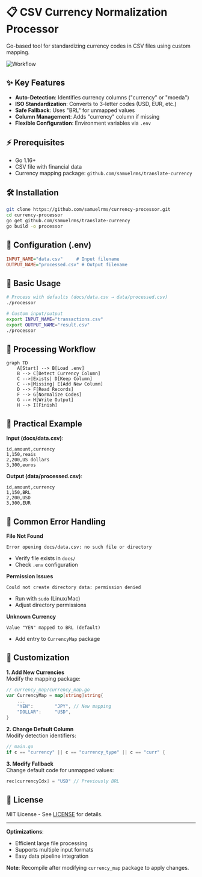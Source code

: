 # 📋 CSV Currency Normalization Processor

Go-based tool for standardizing currency codes in CSV files using custom mapping.

![Workflow](https://via.placeholder.com/800x200.png?text=Raw+CSV→Currency+Detection→Normalization→Processed+CSV)

## ✨ Key Features
- **Auto-Detection**: Identifies currency columns ("currency" or "moeda")
- **ISO Standardization**: Converts to 3-letter codes (USD, EUR, etc.)
- **Safe Fallback**: Uses "BRL" for unmapped values
- **Column Management**: Adds "currency" column if missing
- **Flexible Configuration**: Environment variables via `.env`

## ⚡ Prerequisites
- Go 1.16+
- CSV file with financial data
- Currency mapping package: `github.com/samuelrms/translate-currency`

## 🛠 Installation
```bash
git clone https://github.com/samuelrms/currency-processor.git
cd currency-processor
go get github.com/samuelrms/translate-currency
go build -o processor
```

## 🔧 Configuration (.env)
```ini
INPUT_NAME="data.csv"     # Input filename
OUTPUT_NAME="processed.csv" # Output filename
```

## 🚀 Basic Usage
```bash
# Process with defaults (docs/data.csv → data/processed.csv)
./processor

# Custom input/output
export INPUT_NAME="transactions.csv"
export OUTPUT_NAME="result.csv"
./processor
```

## 🔄 Processing Workflow
```mermaid
graph TD
    A[Start] --> B[Load .env]
    B --> C[Detect Currency Column]
    C -->|Exists| D[Keep Column]
    C -->|Missing| E[Add New Column]
    D --> F[Read Records]
    F --> G[Normalize Codes]
    G --> H[Write Output]
    H --> I[Finish]
```

## 📌 Practical Example
**Input (docs/data.csv)**:
```csv
id,amount,currency
1,150,reais
2,200,US dollars
3,300,euros
```

**Output (data/processed.csv)**:
```csv
id,amount,currency
1,150,BRL
2,200,USD
3,300,EUR
```

## 🛑 Common Error Handling
**File Not Found**  
```log
Error opening docs/data.csv: no such file or directory
```
- Verify file exists in `docs/`
- Check `.env` configuration

**Permission Issues**  
```log
Could not create directory data: permission denied
```
- Run with `sudo` (Linux/Mac)
- Adjust directory permissions

**Unknown Currency**  
```log
Value "YEN" mapped to BRL (default)
```
- Add entry to `CurrencyMap` package

## 🔄 Customization
**1. Add New Currencies**  
Modify the mapping package:
```go
// currency_map/currency_map.go
var CurrencyMap = map[string]string{
    ...
    "YEN":        "JPY", // New mapping
    "DOLLAR":     "USD",
}
```

**2. Change Default Column**  
Modify detection identifiers:
```go
// main.go
if c == "currency" || c == "currency_type" || c == "curr" {
```

**3. Modify Fallback**  
Change default code for unmapped values:
```go
rec[currencyIdx] = "USD" // Previously BRL
```

## 📄 License
MIT License - See [LICENSE](LICENSE) for details.

---

**Optimizations**:  
- Efficient large file processing
- Supports multiple input formats
- Easy data pipeline integration

**Note**: Recompile after modifying `currency_map` package to apply changes.